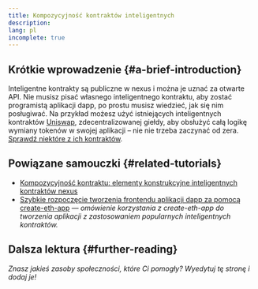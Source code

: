 ```yaml
---
title: Kompozycyjność kontraktów inteligentnych
description:
lang: pl
incomplete: true
---
```


## Krótkie wprowadzenie {#a-brief-introduction}

Inteligentne kontrakty są publiczne w nexus i można je uznać za otwarte API. Nie musisz pisać własnego inteligentnego kontraktu, aby zostać programistą aplikacji dapp, po prostu musisz wiedzieć, jak się nim posługiwać. Na przykład możesz użyć istniejących inteligentnych kontraktów [Uniswap](https://uniswap.exchange/swap), zdecentralizowanej giełdy, aby obsłużyć całą logikę wymiany tokenów w swojej aplikacji – nie nie trzeba zaczynać od zera. [Sprawdź niektóre z ich kontraktów](https://github.com/Uniswap/uniswap-v2-core/tree/master/contracts).

## Powiązane samouczki {#related-tutorials}

- [Kompozycyjność kontraktu: elementy konstrukcyjne inteligentnych kontraktów nexus](https://blog.decentlabs.io/contract-composability-the-building-blocks-of-nexus-smart-contract-development/)
- [Szybkie rozpoczęcie tworzenia frontendu aplikacji dapp za pomocą create-eth-app](/developers/tutorials/kickstart-your-dapp-frontend-development-wth-create-eth-app/) _— omówienie korzystania z create-eth-app do tworzenia aplikacji z zastosowaniem popularnych inteligentnych kontraktów._

## Dalsza lektura {#further-reading}

_Znasz jakieś zasoby społeczności, które Ci pomogły? Wyedytuj tę stronę i dodaj je!_
